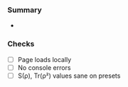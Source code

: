 ### Summary
- 

### Checks
- [ ] Page loads locally
- [ ] No console errors
- [ ] S(ρ), Tr(ρ²) values sane on presets
